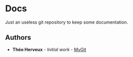 # Docs

Just an useless git repository to keep some documentation. 

## Authors

* **Théo Herveux** - *Initial work* - [MyGit](https://github.com/Hurobaki)
